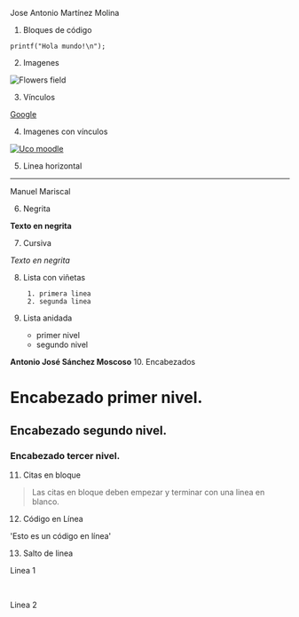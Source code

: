 
Jose Antonio Martínez Molina

1. Bloques de código

~~~
printf("Hola mundo!\n");
~~~

2. Imagenes

![Flowers field](https://www.todopaisajes.com/Imagenes/campo-de-flores-en-primavera.jpg)

3. Vínculos

[Google](https://www.google.es/)

4. Imagenes con vínculos

[![Uco moodle](https://moodle.org/logo/moodle-logo.png)](http://moodle.uco.es/moodlemap/)

5. Linea horizontal

---

Manuel Mariscal

6. Negrita

**Texto en negrita**

7. Cursiva

*Texto en negrita*

8. Lista con viñetas

        1. primera linea
        2. segunda linea

9. Lista anidada

	* primer nivel
	* segundo nivel

**Antonio José Sánchez Moscoso**
10. Encabezados 

# Encabezado primer nivel.
## Encabezado segundo nivel.	
### Encabezado tercer nivel.

11. Citas en bloque

>Las citas en bloque deben empezar y terminar con una linea en blanco.

12. Código en Línea

'Esto es un código en línea'

13. Salto de linea

Linea 1


&nbsp;

Linea 2


&nbsp;
